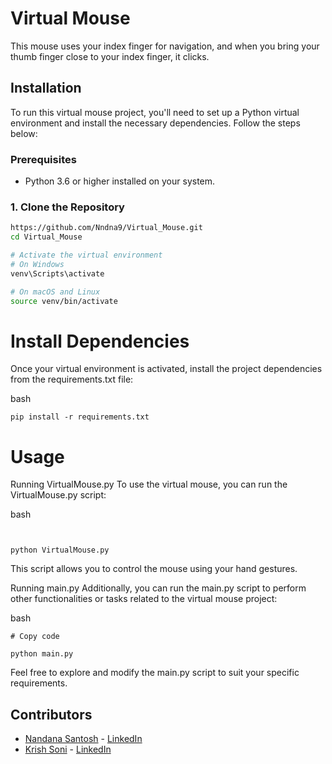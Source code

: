 # Virtual Mouse

This mouse uses your index finger for navigation, and when you bring your thumb finger close to your index finger, it clicks.

## Installation

To run this virtual mouse project, you'll need to set up a Python virtual environment and install the necessary dependencies. Follow the steps below:

### Prerequisites

- Python 3.6 or higher installed on your system.

### 1. Clone the Repository

```bash
https://github.com/Nndna9/Virtual_Mouse.git
cd Virtual_Mouse

# Activate the virtual environment
# On Windows
venv\Scripts\activate

# On macOS and Linux
source venv/bin/activate

```

# Install Dependencies
Once your virtual environment is activated, install the project dependencies from the requirements.txt file:

bash

```
pip install -r requirements.txt
```

# Usage
Running VirtualMouse.py
To use the virtual mouse, you can run the VirtualMouse.py script:

bash
```


python VirtualMouse.py
```
This script allows you to control the mouse using your hand gestures.

Running main.py
Additionally, you can run the main.py script to perform other functionalities or tasks related to the virtual mouse project:

bash
```
# Copy code

python main.py
```
Feel free to explore and modify the main.py script to suit your specific requirements.

## Contributors

- [Nandana Santosh](https://github.com/Nndna9) - [LinkedIn](https://www.linkedin.com/in/nandana-santhosh-2a91a0250/)
- [Krish Soni](https://github.com/krishvsoni) - [LinkedIn](https://www.linkedin.com/in/Krish-Soni-/)
